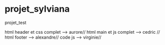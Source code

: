 # projet_sylviana
projet_test


html header et css complet --> aurore//
html  main  et js complet --> cedric //
html footer  -->  alexandre//
code js --> virginie//
